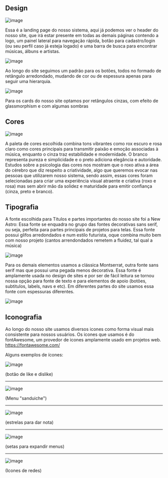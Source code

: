 ## Design

![image](https://github.com/ICEI-PUC-Minas-PMV-SI/pmv-si-2024-1-pe1-t5-musicmatch/assets/70926962/c3a14c6d-3334-4943-9a8b-3b6add39e154)

Essa é a landing page do nosso sistema, aqui já podemos ver o header do nosso site, que irá estar presente em todas as demais páginas contendo a logo, um painel lateral para navegação rápida, botão para cadastro/login (ou seu perfil caso já esteja logado) e uma barra de busca para encontrar músicas, álbuns e artistas.

![image](https://github.com/ICEI-PUC-Minas-PMV-SI/pmv-si-2024-1-pe1-t5-musicmatch/assets/70926962/76de41d9-637e-40be-9029-0b93e2352211)

Ao longo do site seguimos um padrão para os botões, todos no formado de retângulo arredondado, mudando de cor ou de espessura apenas para seguir uma hierarquia.

![image](https://github.com/ICEI-PUC-Minas-PMV-SI/pmv-si-2024-1-pe1-t5-musicmatch/assets/70926962/16224f34-bcaa-4911-80e8-2069780e4388)

Para os cards do nosso site optamos por retângulos cinzas, com efeito de glassmorphism e com algumas sombras

## Cores

![image](https://github.com/ICEI-PUC-Minas-PMV-SI/pmv-si-2024-1-pe1-t5-musicmatch/assets/70926962/461eb53d-b186-4819-a72a-dad494c4de60)

A paleta de cores escolhida combina tons vibrantes como rox escuro e rosa claro como cores principais para transmitir paixão e emoção associadas à música, enquanto o cinza traz estabilidade e modernidade. O branco representa pureza e simplicidade e o preto adiciona elegância e autoridade. Estudos sobre a psicologia das cores nos mostram que o roxo ativa a área do cérebro que diz respeito a criatividade, algo que queremos evocar nas pessoas que utilizarem nosso sistema, sendo assim, essas cores foram selecionadas para criar uma experiência visual atraente e criativa (roxo e rosa) mas sem abrir mão da solidez e maturidade para emitir confiança (cinza, preto e branco).


## Tipografia

A fonte escolhida para Titulos e partes importantes do nosso site foi a New Astro: Essa fonte se enquadra no grupo das fontes decorativas sans serif, ou seja, perfeita para partes principais de projetos para telas. Essa fonte possui glifos arredondados e num estilo futurista, oque combina muito bem com nosso projeto (cantos arrendondados remetem a fluidez, tal qual a música)

![image](https://github.com/ICEI-PUC-Minas-PMV-SI/pmv-si-2024-1-pe1-t5-musicmatch/assets/70926962/03d7332e-eafe-4cfe-b8d8-fc25fe1851fc)

Para os demais elementos usamos a clássica Montserrat, outra fonte sans serif mas que possui uma pegada menos decorativa. Essa fonte é amplamente usada no design de sites e por ser de fácil leitura se tornou nossa opção para fonte de texto e para elementos de apoio (botões, subtitulos, labels, navs e etc). Em diferentes partes do site usamos essa fonte com espessuras diferentes.

![image](https://github.com/ICEI-PUC-Minas-PMV-SI/pmv-si-2024-1-pe1-t5-musicmatch/assets/70926962/076a704c-45a2-424f-a432-382072979c8b)


## Iconografia

Ao longo do nosso site usamos diversos icones como forma visual mais consistente para nossos usuários. Os icones que usamos é do fontAwesome, um provedor de icones amplamente usado em projetos web. https://fontawesome.com/

Alguns exemplos de ícones:

![image](https://github.com/ICEI-PUC-Minas-PMV-SI/pmv-si-2024-1-pe1-t5-musicmatch/assets/70926962/0f60f329-3a6d-45aa-9e83-b4cd6ddcb13b)

(botão de like e dislike)

-------

![image](https://github.com/ICEI-PUC-Minas-PMV-SI/pmv-si-2024-1-pe1-t5-musicmatch/assets/70926962/047e1b54-4d27-4c3c-ad34-fb4fa2d36452)

(Menu "sanduiche")

-------

![image](https://github.com/ICEI-PUC-Minas-PMV-SI/pmv-si-2024-1-pe1-t5-musicmatch/assets/70926962/4952f19e-dead-4d0d-b839-ee1b25476766)

(estrelas para dar nota)

-------

![image](https://github.com/ICEI-PUC-Minas-PMV-SI/pmv-si-2024-1-pe1-t5-musicmatch/assets/70926962/08332290-36e0-44e8-8aa2-fc2d64727a19)

(setas para expandir menus)

-------

![image](https://github.com/ICEI-PUC-Minas-PMV-SI/pmv-si-2024-1-pe1-t5-musicmatch/assets/70926962/09c2b2b2-f0d6-4f8c-ab68-6ce56ffe7dde)

(Icones de redes)
